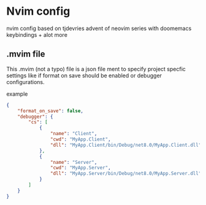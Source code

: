 # Nvim config

nvim config based on tjdevries advent of neovim series with doomemacs keybindings + alot more

## .mvim file

This .mvim (not a typo) file is a json file ment to specify project specfic settings like if format on save should be enabled or debugger configurations.

example

```json
{
    "format_on_save": false,
    "debugger": {
        "cs": [
            {
                "name": "Client",
                "cwd": "MyApp.Client",
                "dll": "MyApp.Client/bin/Debug/net8.0/MyApp.Client.dll"
            },
            {
                "name": "Server",
                "cwd": "MyApp.Server",
                "dll": "MyApp.Server/bin/Debug/net8.0/MyApp.Server.dll"
            }
        ]
    }
}
```
